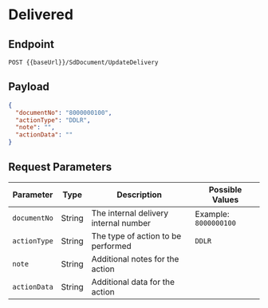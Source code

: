 # Delivered

## Endpoint

```link
POST {{baseUrl}}/SdDocument/UpdateDelivery
```

## Payload

```json
{
  "documentNo": "8000000100",
  "actionType": "DDLR",
  "note": "",
  "actionData": ""
}
```

## Request Parameters

| Parameter   | Type   | Description                        | Possible Values          |
|-------------|--------|------------------------------------|--------------------------|
| `documentNo`| String | The internal delivery internal number                | Example: `8000000100`    |
| `actionType`| String | The type of action to be performed | `DDLR`      |
| `note`      | String | Additional notes for the action    |   |
| `actionData`| String | Additional data for the action     |                          |